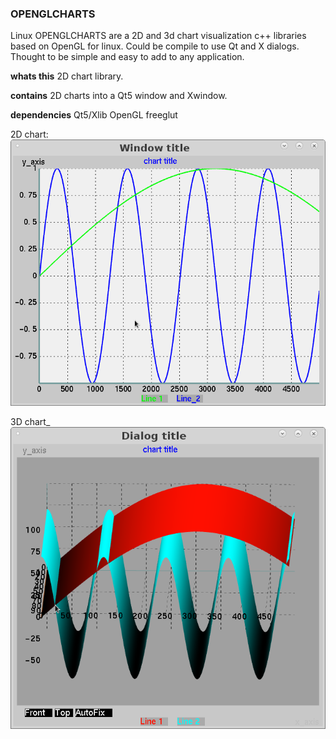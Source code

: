 ### OPENGLCHARTS
 Linux OPENGLCHARTS are a 2D and 3d chart visualization c++ libraries based on OpenGL for linux.
 Could be compile to use Qt and X dialogs. Thought to be simple and easy to add to any application. 
 
**whats this**  2D chart  library.

**contains**  2D charts into a Qt5 window and Xwindow.

**dependencies**  Qt5/Xlib OpenGL freeglut

2D chart:
<img src="doc/readme/2dchart.png">

3D chart_
<img src="doc/readme/3dchart.png">
